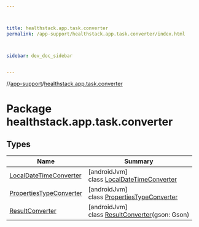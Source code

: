 ```yaml
---



title: healthstack.app.task.converter
permalink: /app-support/healthstack.app.task.converter/index.html



sidebar: dev_doc_sidebar


---
```




//[app-support](/app-support.html)/[healthstack.app.task.converter](index.html)



# Package healthstack.app.task.converter



## Types


| Name | Summary |
|---|---|
| [LocalDateTimeConverter](-local-date-time-converter/index.html) | [androidJvm]<br>class [LocalDateTimeConverter](-local-date-time-converter/index.html) |
| [PropertiesTypeConverter](-properties-type-converter/index.html) | [androidJvm]<br>class [PropertiesTypeConverter](-properties-type-converter/index.html) |
| [ResultConverter](-result-converter/index.html) | [androidJvm]<br>class [ResultConverter](-result-converter/index.html)(gson: Gson) |



